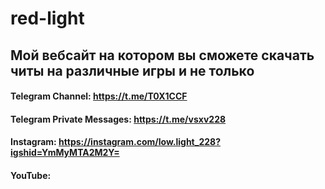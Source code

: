 # red-light
## Мой вебсайт на котором вы сможете скачать читы на различные игры и не только

#### Telegram Channel: https://t.me/T0X1CCF
#### Telegram Private Messages: https://t.me/vsxv228
#### Instagram: https://instagram.com/low.light_228?igshid=YmMyMTA2M2Y=
#### YouTube: 
